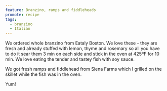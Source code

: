 ```yaml
---
feature: Branzino, ramps and fiddleheads
promote: recipe
tags:
  - branzino
  - Italian
---
```

We ordered whole branzino from Eataly Boston. We love these - they are fresh and already stuffed with lemon, thyme and rosemary so all you have to do it sear them 3 min on each side and stick in the oven at 425ºF for 10 min. We love eating the tender and tastey fish with soy sauce.

We got fresh ramps and fiddlehead from Siena Farms which I grilled on the skillet while the fish was in the oven.

Yum!
